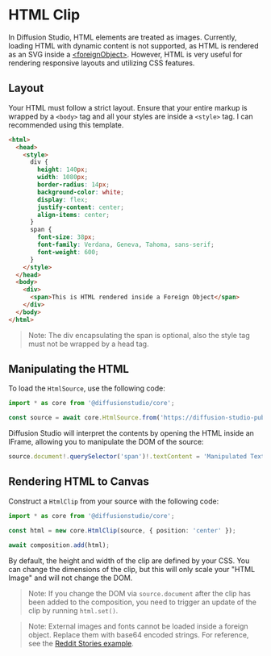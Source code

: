 # HTML Clip

In Diffusion Studio, HTML elements are treated as images. Currently, loading HTML with dynamic content is not supported, as HTML is rendered as an SVG inside a [\<foreignObject\>](https://developer.mozilla.org/en-US/docs/Web/SVG/Element/foreignObject). However, HTML is very useful for rendering responsive layouts and utilizing CSS features.

## Layout

Your HTML must follow a strict layout. Ensure that your entire markup is wrapped by a `<body>` tag and all your styles are inside a `<style>` tag. I can recommended using this template.

```html
<html>
  <head>
    <style>
      div {
        height: 140px;
        width: 1080px;
        border-radius: 14px;
        background-color: white;
        display: flex;
        justify-content: center;
        align-items: center;
      }
      span {
        font-size: 38px;
        font-family: Verdana, Geneva, Tahoma, sans-serif;
        font-weight: 600;
      }
    </style>
  </head>
  <body>
    <div>
      <span>This is HTML rendered inside a Foreign Object</span>
    </div>
  </body>
</html>
```

> Note: The div encapsulating the span is optional, also the style tag must not be wrapped by a head tag.

## Manipulating the HTML

To load the `HtmlSource`, use the following code:

```typescript
import * as core from '@diffusionstudio/core';

const source = await core.HtmlSource.from('https://diffusion-studio-public.s3.eu-central-1.amazonaws.com/html/sample_html.html');
```

Diffusion Studio will interpret the contents by opening the HTML inside an IFrame, allowing you to manipulate the DOM of the source:

```typescript
source.document!.querySelector('span')!.textContent = 'Manipulated Text Content';
```

## Rendering HTML to Canvas

Construct a `HtmlClip` from your source with the following code:

```typescript
import * as core from '@diffusionstudio/core';

const html = new core.HtmlClip(source, { position: 'center' });

await composition.add(html);
```

By default, the height and width of the clip are defined by your CSS. You can change the dimensions of the clip, but this will only scale your "HTML Image" and will not change the DOM.

> Note: If you change the DOM via `source.document` after the clip has been added to the composition, you need to trigger an update of the clip by running `html.set()`.

> Note: External images and fonts cannot be loaded inside a foreign object. Replace them with base64 encoded strings. For reference, see the [Reddit Stories example](https://github.com/diffusionstudio/core/blob/main/examples/scripting/src/reddit-stories.ts).
